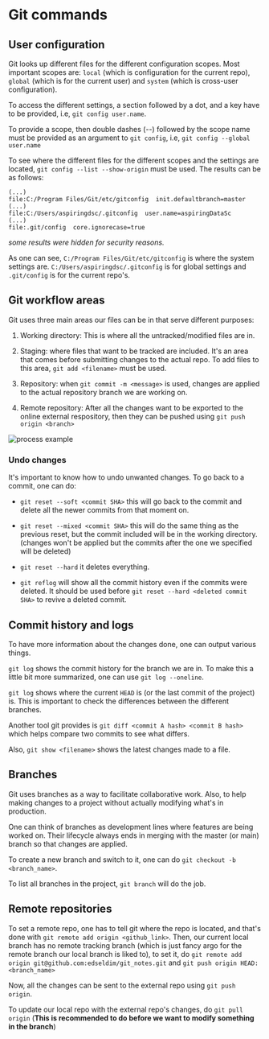 # Git commands

## User configuration

Git looks up different files for the different configuration scopes. Most important scopes are: ``local`` (which is configuration for the current repo), ``global`` (which is for the current user) and ``system`` (which is cross-user configuration).

To access the different settings, a section followed by a dot, and a key have to be provided, i.e, ``git config user.name``.

To provide a scope, then double dashes (--) followed by the scope name must be provided as an argument to ``git config``, i.e, ``git config --global user.name``

To see where the different files for the different scopes and the settings are located, ``git config --list --show-origin`` must be used. The results can be as follows:

    (...)
    file:C:/Program Files/Git/etc/gitconfig  init.defaultbranch=master
    (...)
    file:C:/Users/aspiringdsc/.gitconfig  user.name=aspiringDataSc
    (...)
    file:.git/config  core.ignorecase=true

_some results were hidden for security reasons._

As one can see, ``C:/Program Files/Git/etc/gitconfig`` is where the system settings are. ``C:/Users/aspiringdsc/.gitconfig`` is for global settings and ``.git/config`` is for the current repo's.

## Git workflow areas

Git uses three main areas our files can be in that serve different purposes:

1. Working directory: This is where all the untracked/modified files are in.

2. Staging: where files that want to be tracked are included. It's an area that comes before submitting changes to the actual repo. To add files to this area, ``git add <filename>`` must be used.

3. Repository: when ``git commit -m <message>`` is used, changes are applied to the actual repository branch we are working on.

4. Remote repository: After all the changes want to be exported to the online external respository, then they can be pushed using ``git push origin <branch>``

<img src="https://snipcademy.com/img/articles/git-fundamentals/three-stages-01.svg" alt="process example">

### Undo changes

It's important to know how to undo unwanted changes. To go back to a commit, one can do:

* ``git reset --soft <commit SHA>`` this will go back to the commit and delete all the newer commits from that moment on.

* ``git reset --mixed <commit SHA>`` this will do the same thing as the previous reset, but the commit included will be in the working directory. (changes won't be applied but the commits after the one we specified will be deleted)

* ``git reset --hard`` it deletes everything.

* ``git reflog`` will show all the commit history even if the commits were deleted. It should be used before ``git reset --hard <deleted commit SHA>`` to revive a deleted commit.

## Commit history and logs

To have more information about the changes done, one can output various things.

``git log`` shows the commit history for the branch we are in. To make this a little bit more summarized, one can use ``git log --oneline``.

``git log`` shows where the current ``HEAD`` is (or the last commit of the project) is. This is important to check the differences between the different branches.

Another tool git provides is ``git diff <commit A hash> <commit B hash>`` which helps compare two commits to see what differs.

Also, ``git show <filename>`` shows the latest changes made to a file.

## Branches

Git uses branches as a way to facilitate collaborative work. Also, to help making changes to a project without actually modifying what's in production.

One can think of branches as development lines where features are being worked on. Their lifecycle always ends in merging with the master (or main) branch so that changes are applied.

To create a new branch and switch to it, one can do ``git checkout -b <branch_name>``.

To list all branches in the project, ``git branch`` will do the job.

## Remote repositories

To set a remote repo, one has to tell git where the repo is located, and that's done with ``git remote add origin <github_link>``. Then, our current local branch has no remote tracking branch (which is just fancy argo for the remote branch our local branch is liked to), to set it, do ``git remote add origin git@github.com:edseldim/git_notes.git`` and ``git push origin HEAD:<branch_name>``


Now, all the changes can be sent to the external repo using ``git push origin``.

To update our local repo with the external repo's changes, do ``git pull origin`` (**This is recommended to do before we want to modify something in the branch**)





